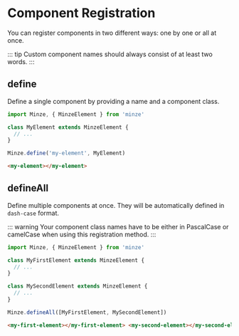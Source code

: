 # Component Registration

You can register components in two different ways: one by one or all at once.

::: tip
Custom component names should always consist of at least two words.
:::

## define

Define a single component by providing a name and a component class.

```js
import Minze, { MinzeElement } from 'minze'

class MyElement extends MinzeElement {
  // ...
}

Minze.define('my-element', MyElement)
```

```html
<my-element></my-element>
```

## defineAll

Define multiple components at once. They will be automatically defined in `dash-case` format.

::: warning
Your component class names have to be either in PascalCase or camelCase when using this registration method.
:::

```js
import Minze, { MinzeElement } from 'minze'

class MyFirstElement extends MinzeElement {
  // ...
}

class MySecondElement extends MinzeElement {
  // ...
}

Minze.defineAll([MyFirstElement, MySecondElement])
```

```html
<my-first-element></my-first-element> <my-second-element></my-second-element>
```
